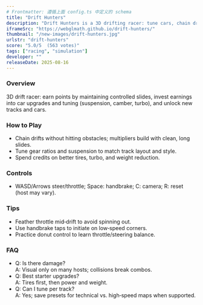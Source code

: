 ```yaml
---
# Frontmatter: 遵循上面 config.ts 中定义的 schema
title: "Drift Hunters"
description: "Drift Hunters is a 3D drifting racer: tune cars, chain drifts, and rack up points across tracks."
iframeSrc: "https://webglmath.github.io/drift-hunters/"
thumbnail: "/new-images/drift-hunters.jpg"
urlstr: "drift-hunters"
score: "5.0/5  (563 votes)"
tags: ["racing", "simulation"]
developer: ""
releaseDate: 2025-08-16
---
```




### Overview
3D drift racer: earn points by maintaining controlled slides, invest earnings into car upgrades and tuning (suspension, camber, turbo), and unlock new tracks and cars.

### How to Play
- Chain drifts without hitting obstacles; multipliers build with clean, long slides.
- Tune gear ratios and suspension to match track layout and style.
- Spend credits on better tires, turbo, and weight reduction.

### Controls
- WASD/Arrows steer/throttle; Space: handbrake; C: camera; R: reset (host may vary).

### Tips
- Feather throttle mid‑drift to avoid spinning out.
- Use handbrake taps to initiate on low‑speed corners.
- Practice donut control to learn throttle/steering balance.

### FAQ
- Q: Is there damage?  
  A: Visual only on many hosts; collisions break combos.
- Q: Best starter upgrades?  
  A: Tires first, then power and weight.
- Q: Can I tune per track?  
  A: Yes; save presets for technical vs. high‑speed maps when supported.


